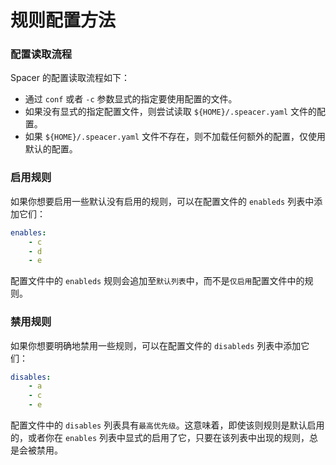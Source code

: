 # 规则配置方法

### 配置读取流程

Spacer 的配置读取流程如下：

- 通过 `conf` 或者 `-c` 参数显式的指定要使用配置的文件。
- 如果没有显式的指定配置文件，则尝试读取 `${HOME}/.speacer.yaml` 文件的配置。
- 如果 `${HOME}/.speacer.yaml` 文件不存在，则不加载任何额外的配置，仅使用默认的配置。
 
### 启用规则

如果你想要启用一些默认没有启用的规则，可以在配置文件的 `enableds` 列表中添加它们：

```yaml
enables:
    - c
    - d
    - e
```

配置文件中的 `enableds` 规则会追加至`默认列表`中，而不是`仅启用`配置文件中的规则。

### 禁用规则

如果你想要明确地禁用一些规则，可以在配置文件的 `disableds` 列表中添加它们：

```yaml
disables:
    - a
    - c
    - e
```

配置文件中的 `disables` 列表具有`最高优先级`。这意味着，即使该则规则是默认启用的，或者你在 `enables` 列表中显式的启用了它，只要在该列表中出现的规则，总是会被禁用。
